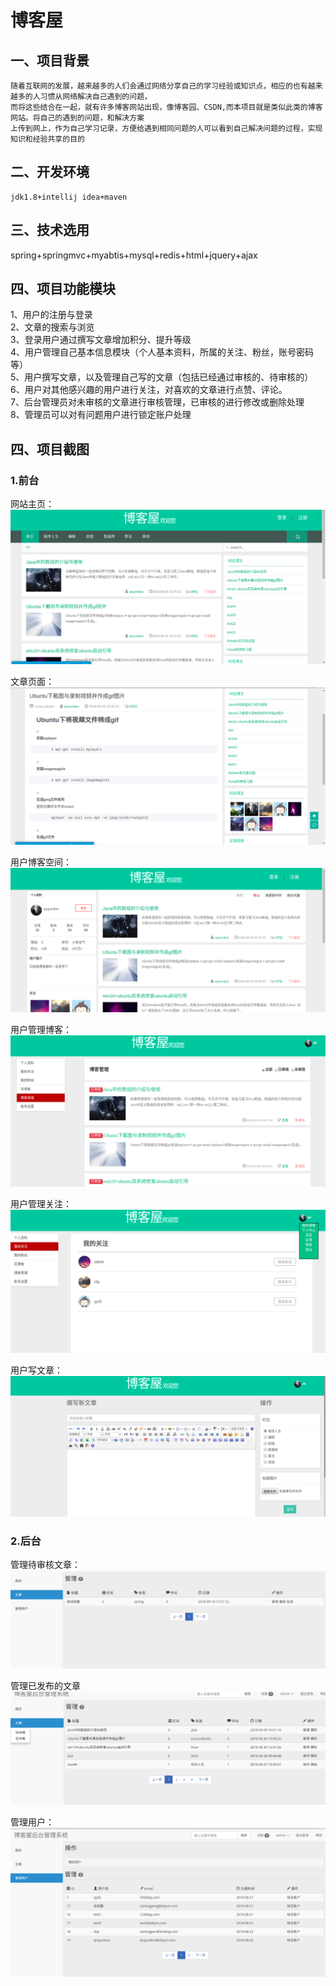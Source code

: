 #                                            博客屋


## 一、项目背景
    随着互联网的发展，越来越多的人们会通过网络分享自己的学习经验或知识点，相应的也有越来越多的人习惯从网络解决自己遇到的问题，
    而将这些结合在一起，就有许多博客网站出现，像博客园、CSDN,而本项目就是类似此类的博客网站。将自己的遇到的问题，和解决方案
    上传到网上，作为自己学习记录，方便给遇到相同问题的人可以看到自己解决问题的过程，实现知识和经验共享的目的
    
## 二、开发环境
    jdk1.8+intellij idea+maven
## 三、技术选用
   spring+springmvc+myabtis+mysql+redis+html+jquery+ajax
## 四、项目功能模块
   1、用户的注册与登录<br>
   2、文章的搜索与浏览<br>
   3、登录用户通过撰写文章增加积分、提升等级<br>
   4、用户管理自己基本信息模块（个人基本资料，所属的关注、粉丝，账号密码等）<br>
   5、用户撰写文章，以及管理自己写的文章（包括已经通过审核的、待审核的）<br>
   6、用户对其他感兴趣的用户进行关注，对喜欢的文章进行点赞、评论。<br>
   7、后台管理员对未审核的文章进行审核管理，已审核的进行修改或删除处理<br>
   8、管理员可以对有问题用户进行锁定账户处理
   
## 四、项目截图
###  1.前台
网站主页：
![image](jietu/main.png)

文章页面：
![image](jietu/article.png)

用户博客空间：
![image](jietu/blogInfo.png)

用户管理博客：
![image](jietu/manageblog.png)

用户管理关注：
![image](jietu/attention.png)

用户写文章：
![image](jietu/writeBlog.png)

### 2.后台

管理待审核文章：
![image](jietu/unchecked.png)

管理已发布的文章
![image](jietu/checked.png)

管理用户：
![image](jietu/managerUser.png)




